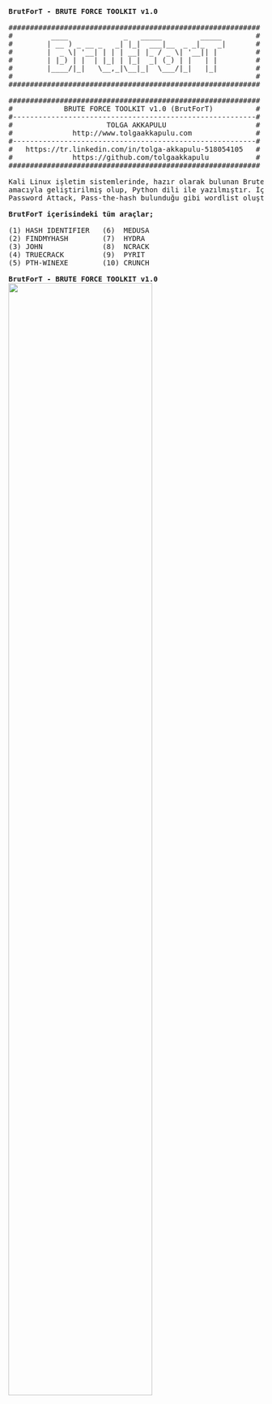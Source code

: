 <pre>
<b>BrutForT - BRUTE FORCE TOOLKIT v1.0</b>

###########################################################
#	      ____             _   _____         _____        #
#	     | __ ) _ __ _   _| |_|  ___|__  _ _|_   _|       #
#	     |  _ \| '__| | | | __| |_ / _ \| '__|| |         #
#	     | |_) | |  | |_| | |_|  _| (_) | |   | |         #
#	     |____/|_|   \__,_|\__|_|  \___/|_|   |_|         #
#                                                         #
###########################################################

###########################################################
#            BRUTE FORCE TOOLKIT v1.0 (BrutForT)          #
#---------------------------------------------------------#
#	       	           TOLGA AKKAPULU                     #
#              http://www.tolgaakkapulu.com               #
#---------------------------------------------------------#
#   https://tr.linkedin.com/in/tolga-akkapulu-518054105   #
#              https://github.com/tolgaakkapulu           #
###########################################################

Kali Linux işletim sistemlerinde, hazır olarak bulunan Brute Force araçlarının kullanımını kolaylaştırmak
amacıyla geliştirilmiş olup, Python dili ile yazılmıştır. İçerisinde Online Password Attack, Offline 
Password Attack, Pass-the-hash bulunduğu gibi wordlist oluşturmak için Crunch aracı da bulunmaktadır.

<b>BrutForT içerisindeki tüm araçlar;</b>

(1) HASH IDENTIFIER   (6)  MEDUSA
(2) FINDMYHASH        (7)  HYDRA	
(3) JOHN              (8)  NCRACK	
(4) TRUECRACK         (9)  PYRIT
(5) PTH-WINEXE        (10) CRUNCH

<b>BrutForT - BRUTE FORCE TOOLKIT v1.0</b>
<img src="http://www.tolgaakkapulu.com/images/brutfort.png" width="75%">
</pre>
